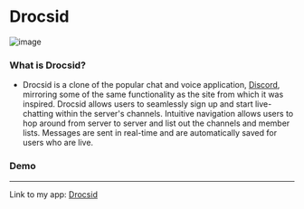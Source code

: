 # Drocsid

![image](https://i.imgur.com/H6O5fsR.png)

### [](https://github.com/matt2yu/Drocsid/blob/main/README.md#what-is-drocsid?)What is Drocsid?

-   Drocsid is a clone of the popular chat and voice application, [Discord](http://discord.com/), mirroring some of the same functionality as the site from which it was inspired. Drocsid allows users to seamlessly sign up and start live-chatting within the server's channels. Intuitive navigation allows users to hop around from server to server and list out the channels and member lists. Messages are sent in real-time and are automatically saved for users who are live.

### [](https://github.com/matt2yu/Drocsid/#demo)Demo
--------------------------------------------------

Link to my app: [Drocsid](http://Drocsid-clone.herokuapp.com/#/)
